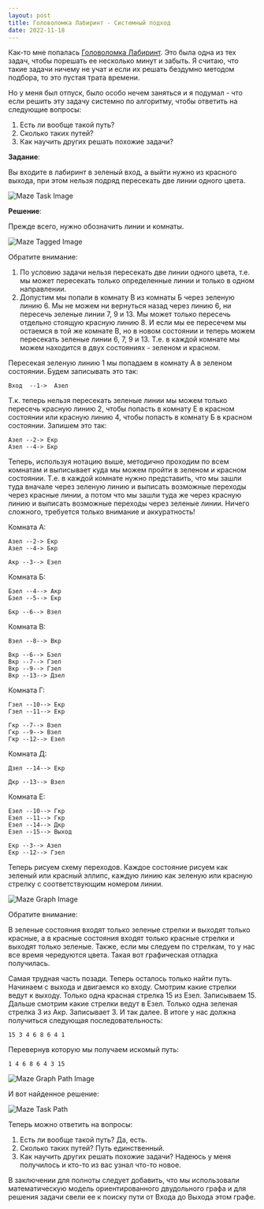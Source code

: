 ```yaml
---
layout: post
title: Головоломка Лабиринт - Системный подход
date: 2022-11-18
---
```


Как-то мне попалась [Головоломка Лабиринт](https://www.youtube.com/watch?v=Z-bjzPv-pLg).
Это была одна из тех задач, чтобы порешать ее несколько минут и забыть.
Я считаю, что такие задачи ничему не учат и если их решать бездумно методом подбора,
то это пустая трата времени.

Но у меня был отпуск, было особо нечем заняться и я подумал - что если решить
эту задачу системно по алгоритму, чтобы ответить на следующие вопросы:

1. Есть ли вообще такой путь?
2. Сколько таких путей?
3. Как научить других решать похожие задачи?

**Задание**:

Вы входите в лабиринт в зеленый вход, а выйти нужно из красного выхода,
при этом нельзя подряд пересекать две линии одного цвета.

![Maze Task Image](/assets/images/maze-manual/maze-task.png)

**Решение**:

Прежде всего, нужно обозначить линии и комнаты.

![Maze Tagged Image](/assets/images/maze-manual/maze-tagged.png)

Обратите внимание:

1. По условию задачи нельзя пересекать две линии одного цвета,
   т.е. мы может пересекать только определенные линии и только в одном направлении.
2. Допустим мы попали в комнату В из комнаты Б через зеленую линию 6.
   Мы не можем ни вернуться назад через линию 6, ни пересечь зеленые
   линии 7, 9 и 13. Мы может только пересечь отдельно стоящую красную линию 8.
   И если мы ее пересечем мы остаемся в той же комнате В, но в новом состоянии
   и теперь можем пересекать зеленые линии 6, 7, 9 и 13. Т.е. в каждой комнате
   мы можем находится в двух состояниях - зеленом и красном.

Пересекая зеленую линию 1 мы попадаем в комнату А в зеленом состоянии. Будем записывать это так:

```
Вход  --1->  Aзел
```

Т.к. теперь нельзя пересекать зеленые линии мы можем только пересечь
красную линию 2, чтобы попасть в комнату Е в красном состоянии или
красную линию 4, чтобы попасть в комнату Б в красном состоянии.
Запишем это так:

```
Aзел --2-> Eкр
Aзел --4-> Бкр
```

Теперь, используя нотацию выше, методично проходим по всем комнатам и выписывает куда
мы можем пройти в зеленом и красном состоянии. Т.е. в каждой комнате нужно представить,
что мы зашли туда вначале через зеленую линию и выписать возможные переходы через красные
линии, а потом что мы зашли туда же через красную линию и выписать возможные переходы
через зеленые линии. Ничего сложного, требуется только внимание и аккуратность!

Комната А:

```
Aзел --2-> Eкр
Aзел --4-> Бкр
```

```
Акр --3--> Eзел
```

Комната Б:

```
Бзел --4--> Акр
Бзел --5--> Екр
```

```
Бкр --6--> Взел
```

Комната В:

```
Взел --8--> Вкр
```

```
Вкр --6--> Бзел
Вкр --7--> Гзел
Вкр --9--> Гзел
Вкр --13--> Дзел
```

Комната Г:

```
Гзел --10--> Екр
Гзел --11--> Екр
```

```
Гкр --7--> Взел
Гкр --9--> Взел
Гкр --12--> Езел
```

Комната Д:

```
Дзел --14--> Екр
```

```
Дкр --13--> Взел
```

Комната Е:

```
Езел --10--> Гкр
Езел --11--> Гкр
Езел --14--> Дкр
Езел --15--> Выход
```

```
Екр --3--> Азел
Екр --12--> Гзел
```

Теперь рисуем схему переходов. Каждое состояние рисуем как зеленый или красный эллипс,
каждую линию как зеленую или красную стрелку с соответствующим номером линии.

![Maze Graph Image](/assets/images/maze-manual/maze-graph.png)

Обратите внимание:

В зеленые состояния входят только зеленые стрелки и выходят только красные, а
в красные состояния входят только красные стрелки и выходят только зеленые.
Также, если мы следуем по стрелкам, то у нас все время чередуются цвета.
Такая вот графическая отладка получилась.

Самая трудная часть позади. Теперь осталось только найти путь.
Начинаем с выхода и двигаемся ко входу.
Смотрим какие стрелки ведут к выходу. Только одна красная стрелка 15 из Езел.
Записываем 15.
Дальше смотрим какие стрелки ведут в Езел. Только одна зеленая стрелка 3 из Акр.
Записывает 3.
И так далее.
В итоге у нас должна получиться следующая последовательность:

```
15 3 4 6 8 6 4 1
```

Перевернув которую мы получаем искомый путь:

```
1 4 6 8 6 4 3 15
```

![Maze Graph Path Image](/assets/images/maze-manual/maze-graph-path.png)

И вот найденное решение:

![Maze Task Path](/assets/images/maze-manual/maze-path.png)

Теперь можно ответить на вопросы:

1. Есть ли вообще такой путь? Да, есть.
2. Сколько таких путей? Путь единственный.
3. Как научить других решать похожие задачи? Надеюсь у меня получилось и кто-то из вас узнал что-то новое.

В заключении для полноты следует добавить, что мы использовали математическую модель
ориентированного двудольного графа и для решения задачи свели ее к поиску пути
от Входа до Выхода этом графе.
